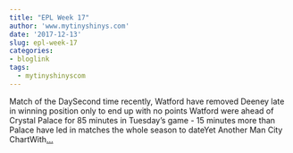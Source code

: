 ```yaml
---
title: "EPL Week 17"
author: 'www.mytinyshinys.com'
date: '2017-12-13'
slug: epl-week-17
categories:
- bloglink
tags:
  - mytinyshinyscom
---
```


Match of the DaySecond time recently, Watford have removed Deeney late in winning position only to end up with no points Watford were ahead of Crystal Palace for 85 minutes in Tuesday’s game - 15 minutes more than Palace have led in matches the whole season to dateYet Another Man City ChartWith[... <i class="fas fa-external-link-alt"></i>](https://www.mytinyshinys.com/2017/12/13/epl-week-17/)

